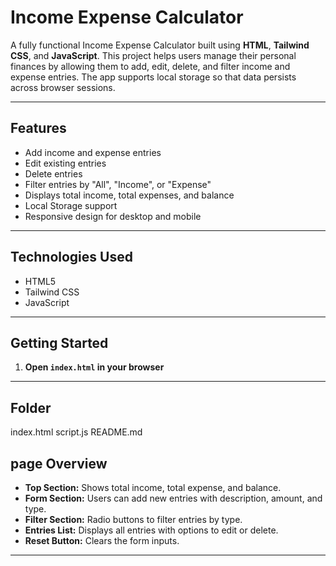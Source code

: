 # Income Expense Calculator

A fully functional Income Expense Calculator built using **HTML**, **Tailwind CSS**, and **JavaScript**. This project helps users manage their personal finances by allowing them to add, edit, delete, and filter income and expense entries. The app supports local storage so that data persists across browser sessions.

---

##  Features

*  Add income and expense entries
*  Edit existing entries
*  Delete entries
*  Filter entries by "All", "Income", or "Expense"
*  Displays total income, total expenses, and balance
*  Local Storage support
*  Responsive design for desktop and mobile

---

##  Technologies Used

* HTML5
* Tailwind CSS
* JavaScript

---

##  Getting Started 


1. **Open `index.html` in your browser**

---

##  Folder 


 index.html
 script.js
 README.md


## page Overview

* **Top Section:** Shows total income, total expense, and balance.
* **Form Section:** Users can add new entries with description, amount, and type.
* **Filter Section:** Radio buttons to filter entries by type.
* **Entries List:** Displays all entries with options to edit or delete.
* **Reset Button:** Clears the form inputs.

---

